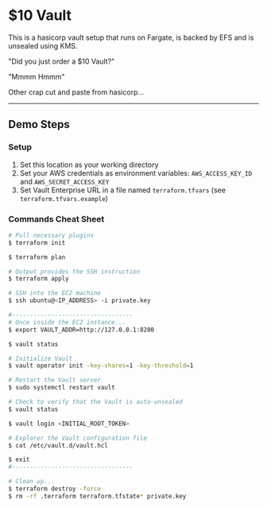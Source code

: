 # $10 Vault

This is a hasicorp vault setup that runs on Fargate, is backed by EFS and is unsealed using KMS.

"Did you just order a $10 Vault?"

"Mmmm Hmmm"

Other crap cut and paste from hasicorp...

---

## Demo Steps

### Setup

1. Set this location as your working directory
1. Set your AWS credentials as environment variables: `AWS_ACCESS_KEY_ID` and `AWS_SECRET_ACCESS_KEY`
1. Set Vault Enterprise URL in a file named `terraform.tfvars` (see `terraform.tfvars.example`)

### Commands Cheat Sheet

```bash
# Pull necessary plugins
$ terraform init

$ terraform plan

# Output provides the SSH instruction
$ terraform apply

# SSH into the EC2 machine
$ ssh ubuntu@<IP_ADDRESS> -i private.key

#----------------------------------
# Once inside the EC2 instance...
$ export VAULT_ADDR=http://127.0.0.1:8200

$ vault status

# Initialize Vault
$ vault operator init -key-shares=1 -key-threshold=1

# Restart the Vault server
$ sudo systemctl restart vault

# Check to verify that the Vault is auto-unsealed
$ vault status

$ vault login <INITIAL_ROOT_TOKEN>

# Explorer the Vault configuration file
$ cat /etc/vault.d/vault.hcl

$ exit
#----------------------------------

# Clean up...
$ terraform destroy -force
$ rm -rf .terraform terraform.tfstate* private.key
```
